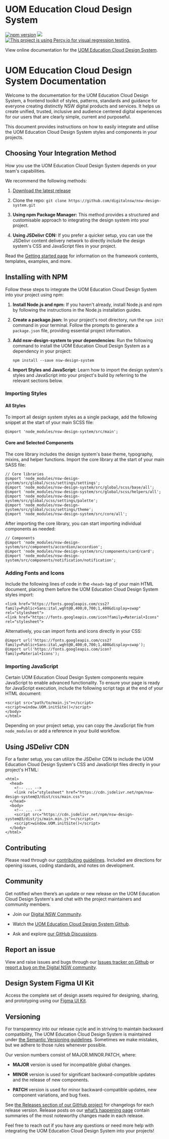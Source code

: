 # UOM Education Cloud Design System

[![npm version](https://badge.fury.io/js/nsw-design-system.svg)](https://badge.fury.io/js/nsw-design-system)
[![](https://data.jsdelivr.com/v1/package/npm/nsw-design-system/badge)](https://www.jsdelivr.com/package/npm/nsw-design-system)
[![This project is using Percy.io for visual regression testing.](https://percy.io/static/images/percy-badge.svg)](https://percy.io/b183fe4d/nsw-design-system)

View online documentation for the [UOM Education Cloud Design System](https://designsystem.nsw.gov.au/).

# UOM Education Cloud Design System Documentation

Welcome to the documentation for the UOM Education Cloud Design System, a frontend toolkit of styles, patterns, standards and guidance for everyone creating distinctly NSW digital products and services. It helps us create unified, trusted, inclusive and audience centered digital experiences for our users that are clearly simple, current and purposeful.  

This document provides instructions on how to easily integrate and utilise the UOM Education Cloud Design System styles and components in your projects.

## Choosing Your Integration Method

How you use the UOM Education Cloud Design System depends on your team's capabilities.

We recommend the following methods:

1. [Download the latest release](https://github.com/digitalnsw/nsw-design-system/releases)

2. Clone the repo: `git clone https://github.com/digitalnsw/nsw-design-system.git`

3. **Using npm Package Manager:** This method provides a structured and customisable approach to integrating the design system into your project.

4. **Using JSDelivr CDN:** If you prefer a quicker setup, you can use the JSDelivr content delivery network to directly include the design system's CSS and JavaScript files in your project.

Read the [Getting started page](https://designsystem.nsw.gov.au/docs/content/develop/getting-started.html) for information on the framework contents, templates, examples, and more.

## Installing with NPM

Follow these steps to integrate the UOM Education Cloud Design System into your project using npm:

1. **Install Node.js and npm:** If you haven't already, install Node.js and npm by following the instructions in the Node.js installation guides.

2. **Create a package.json:** In your project's root directory, run the `npm init` command in your terminal. Follow the prompts to generate a `package.json` file, providing essential project information.

3. **Add nsw-design-system to your dependencies:** Run the following command to install the UOM Education Cloud Design System as a dependency in your project:

    ```
    npm install --save nsw-design-system
    ```

4. **Import Styles and JavaScript:** Learn how to import the design system's styles and JavaScript into your project's build by referring to the relevant sections below.

### Importing Styles

#### All Styles

To import all design system styles as a single package, add the following snippet at the start of your main SCSS file:

```
@import 'node_modules/nsw-design-system/src/main';
```

#### Core and Selected Components

The core library includes the design system's base theme, typography, mixins, and helper functions. Import the core library at the start of your main SASS file:

```
// Core libraries
@import 'node_modules/nsw-design-system/src/global/scss/settings/settings';
@import 'node_modules/nsw-design-system/src/global/scss/base/all';
@import 'node_modules/nsw-design-system/src/global/scss/helpers/all';
@import 'node_modules/nsw-design-system/src/global/scss/settings/palette';
@import 'node_modules/nsw-design-system/src/global/scss/settings/theme';
@import 'node_modules/nsw-design-system/src/core/all';
```

After importing the core library, you can start importing individual components as needed:

```
// Components
@import 'node_modules/nsw-design-system/src/components/accordion/accordion';
@import 'node_modules/nsw-design-system/src/components/card/card';
@import 'node_modules/nsw-design-system/src/components/notification/notification';
```

### Adding Fonts and Icons

Include the following lines of code in the `<head>` tag of your main HTML document, placing them before the UOM Education Cloud Design System styles import:

```
<link href="https://fonts.googleapis.com/css2?family=Public+Sans:ital,wght@0,400;0,700;1,400&display=swap" rel="stylesheet">
<link href="https://fonts.googleapis.com/icon?family=Material+Icons" rel="stylesheet">
```

Alternatively, you can import fonts and icons directly in your CSS:

```
@import url('https://fonts.googleapis.com/css2?family=Public+Sans:ital,wght@0,400;0,700;1,400&display=swap');
@import url('https://fonts.googleapis.com/icon?family=Material+Icons');
```

### Importing JavaScript

Certain UOM Education Cloud Design System components require JavaScript to enable advanced functionality. To ensure your page is ready for JavaScript execution, include the following script tags at the end of your HTML document:

```
<script src="path/to/main.js"></script>
<script>window.UOM.initSite()</script>
</body>
</html>
```

Depending on your project setup, you can copy the JavaScript file from `node_modules` or add a reference in your build workflow.

## Using JSDelivr CDN

For a faster setup, you can utilize the JSDelivr CDN to include the UOM Education Cloud Design System's CSS and JavaScript files directly in your project's HTML:

```
<html>
  <head>
    <!-- ... -->
    <link rel="stylesheet" href="https://cdn.jsdelivr.net/npm/nsw-design-system@3/dist/css/main.css">
  </head>
  <body>
    <!-- ... -->
    <script src="https://cdn.jsdelivr.net/npm/nsw-design-system@3/dist/js/main.min.js"></script>
    <script>window.UOM.initSite()</script>
  </body>
</html>
```

## Contributing

Please read through our [contributing guidelines](https://www.digital.nsw.gov.au/delivery/digital-service-toolkit/design-system/contributing). Included are directions for opening issues, coding standards, and notes on development.

## Community

Get notified when there’s an update or new release on the UOM Education Cloud Design System's and chat with the project maintainers and community members.

* Join our [Digital NSW Community](https://community.digital.nsw.gov.au/).

* Watch the [UOM Education Cloud Design System Github](https://github.com/digitalnsw/nsw-design-system).

* Ask and explore [our GitHub Discussions](https://github.com/digitalnsw/nsw-design-system/discussions).

## Report an issue

View and raise issues and bugs through our [Issues tracker on Github](https://github.com/digitalnsw/nsw-design-system/issues) or [report a bug on the Digital NSW community](https://community.digital.nsw.gov.au/c/components/report-a-bug/27).

## Design System Figma UI Kit

Access the complete set of design assets required for designing, sharing, and prototyping using our [Figma UI Kit](https://designsystem.nsw.gov.au/docs/content/design/figma-ui-kit.html).

## Versioning

For transparency into our release cycle and in striving to maintain backward compatibility, The UOM Education Cloud Design System is maintained under [the Semantic Versioning guidelines](https://semver.org/). Sometimes we make mistakes, but we adhere to those rules whenever possible.

Our version numbers consist of MAJOR.MINOR.PATCH, where:

* **MAJOR** version is used for incompatible global changes.

* **MINOR** version is used for significant backward-compatible updates and the release of new components.

* **PATCH** version is used for minor backward-compatible updates, new component variations, and bug fixes.

See [the Releases section of our GitHub project](https://github.com/digitalnsw/nsw-design-system/releases) for changelogs for each release version. Release posts on our [what’s happening page](https://designsystem.nsw.gov.au/docs/content/about/whats-happening.html) contain summaries of the most noteworthy changes made in each release.

Feel free to reach out if you have any questions or need more help with integrating the UOM Education Cloud Design System into your projects!
